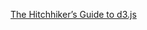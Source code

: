 [The Hitchhiker’s Guide to d3.js](https://medium.com/@enjalot/the-hitchhikers-guide-to-d3-js-a8552174733a)
